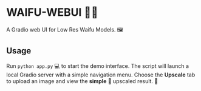 # WAIFU-WEBUI 🌸✨

A Gradio web UI for Low Res Waifu Models. 🖼️

## Usage

Run `python app.py` 💻 to start the demo interface. The script will launch a
local Gradio server with a simple navigation menu. Choose the **Upscale** tab
to upload an image and view the **simple** 🚀 upscaled result. 🎉

